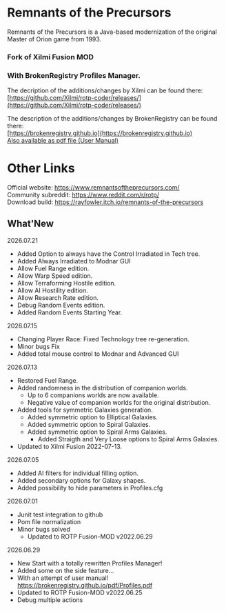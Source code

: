 # Remnants of the Precursors

Remnants of the Precursors is a Java-based modernization of the original Master of Orion game from 1993. <br/>

### Fork of Xilmi Fusion MOD
### With BrokenRegistry Profiles Manager. <br/>

The decription of the additions/changes by Xilmi can be found there: <br/>
	[https://github.com/Xilmi/rotp-coder/releases/](https://github.com/Xilmi/rotp-coder/releases/) <br/>

The description of the additions/changes by BrokenRegistry can be found there: <br/>
	[https://brokenregistry.github.io](https://brokenregistry.github.io) <br/>
	[Also available as pdf file (User Manual)](https://brokenregistry.github.io/pdf/Profiles.pdf) <br/>

# Other Links
Official website: https://www.remnantsoftheprecursors.com/<br/>
Community subreddit: https://www.reddit.com/r/rotp/<br/>
Download build: https://rayfowler.itch.io/remnants-of-the-precursors

## What'New

2026.07.21
  - Added Option to always have the Control Irradiated in Tech tree.
  - Added Always Irradiated to Modnar GUI
  - Allow Fuel Range edition.
  - Allow Warp Speed edition.
  - Allow Terraforming Hostile edition.
  - Allow AI Hostility edition.
  - Allow Research Rate edition.
  - Debug Random Events edition.
  - Added Random Events Starting Year.

2026.07.15
  - Changing Player Race: Fixed Technology tree re-generation.
  - Minor bugs Fix
  - Added total mouse control to Modnar and Advanced GUI

2026.07.13
  - Restored Fuel Range.
  - Added randomness in the distribution of companion worlds.
    - Up to 6 companions worlds are now available.
    - Negative value of companion worlds for the original distribution.
  - Added tools for symmetric Galaxies generation.
    - Added symmetric option to Elliptical Galaxies.
    - Added symmetric option to Spiral Galaxies.
    - Added symmetric option to Spiral Arms Galaxies.
      - Added Straigth and Very Loose options to Spiral Arms Galaxies.
  - Updated to Xilmi Fusion 2022-07-13.

2026.07.05
  - Added AI filters for individual filling option.
  - Added secondary options for Galaxy shapes.
  - Added possibility to hide parameters in Profiles.cfg

2026.07.01
  - Junit test integration to github
  - Pom file normalization
  - Minor bugs solved
    - Updated to ROTP Fusion-MOD v2022.06.29

2026.06.29
  - New Start with a totally rewritten Profiles Manager!
  - Added some on the side feature...
  - With an attempt of user manual! https://brokenregistry.github.io/pdf/Profiles.pdf
  - Updated to ROTP Fusion-MOD v2022.06.25
  - Debug multiple actions
  